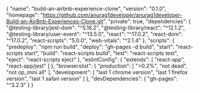 {
"name": "build-an-airbnb-experience-clone",
"version": "0.1.0",
"homepage": "https://github.com/anurag1developer/anurag1developer-Build-an-AirBnb-Experiences-Clone.git",
"private": true,
"dependencies": {
"@testing-library/jest-dom": "^5.16.2",
"@testing-library/react": "^12.1.2",
"@testing-library/user-event": "^13.5.0",
"react": "^17.0.2",
"react-dom": "^17.0.2",
"react-scripts": "5.0.0",
"web-vitals": "^2.1.4"
},
"scripts": {
"predeploy": "npm run build",
"deploy": "gh-pages -d build",
"start": "react-scripts start",
"build": "react-scripts build",
"test": "react-scripts test",
"eject": "react-scripts eject"
},
"eslintConfig": {
"extends": [
"react-app",
"react-app/jest"
]
},
"browserslist": {
"production": [
">0.2%",
"not dead",
"not op_mini all"
],
"development": [
"last 1 chrome version",
"last 1 firefox version",
"last 1 safari version"
]
},
"devDependencies": {
"gh-pages": "^3.2.3"
}
}
